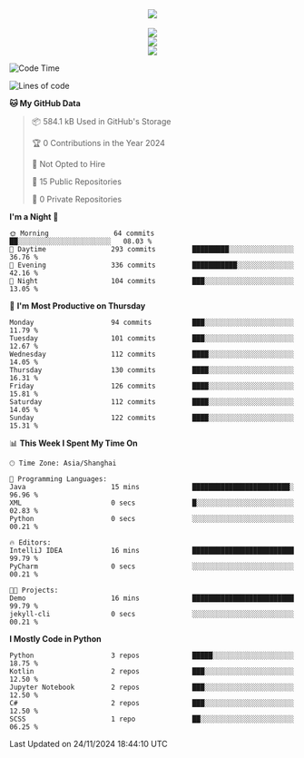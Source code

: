 <div align="center">
  <img src="https://readme-typing-svg.demolab.com?font=Zhi+Mang+Xing&size=40&pause=1000&color=000000&center=true&vCenter=true&lines=Baymax%E5%B0%8F%E6%8C%AF;Hello%20World"/><br/>
  <br/>
  <img src="https://skillicons.dev/icons?i=java,kotlin,python,c,cpp,html,css,javascript" /><br/>
  <img src="https://skillicons.dev/icons?i=spring,vue,pytorch,maven,gradle,mysql,sqlite,linux" /><br/>
  <img src="https://skillicons.dev/icons?i=idea,pycharm,webstorm,androidstudio,vscode,git,vim,md" /><br/>
</div>

<!--START_SECTION:waka-->
![Code Time](http://img.shields.io/badge/Code%20Time-402%20hrs%2037%20mins-blue)

![Lines of code](https://img.shields.io/badge/From%20Hello%20World%20I%27ve%20Written-5.3%20million%20lines%20of%20code-blue)

**🐱 My GitHub Data** 

> 📦 584.1 kB Used in GitHub's Storage 
 > 
> 🏆 0 Contributions in the Year 2024
 > 
> 🚫 Not Opted to Hire
 > 
> 📜 15 Public Repositories 
 > 
> 🔑 0 Private Repositories 
 > 
**I'm a Night 🦉** 

```text
🌞 Morning                64 commits          ██░░░░░░░░░░░░░░░░░░░░░░░   08.03 % 
🌆 Daytime                293 commits         █████████░░░░░░░░░░░░░░░░   36.76 % 
🌃 Evening                336 commits         ███████████░░░░░░░░░░░░░░   42.16 % 
🌙 Night                  104 commits         ███░░░░░░░░░░░░░░░░░░░░░░   13.05 % 
```
📅 **I'm Most Productive on Thursday** 

```text
Monday                   94 commits          ███░░░░░░░░░░░░░░░░░░░░░░   11.79 % 
Tuesday                  101 commits         ███░░░░░░░░░░░░░░░░░░░░░░   12.67 % 
Wednesday                112 commits         ████░░░░░░░░░░░░░░░░░░░░░   14.05 % 
Thursday                 130 commits         ████░░░░░░░░░░░░░░░░░░░░░   16.31 % 
Friday                   126 commits         ████░░░░░░░░░░░░░░░░░░░░░   15.81 % 
Saturday                 112 commits         ████░░░░░░░░░░░░░░░░░░░░░   14.05 % 
Sunday                   122 commits         ████░░░░░░░░░░░░░░░░░░░░░   15.31 % 
```


📊 **This Week I Spent My Time On** 

```text
🕑︎ Time Zone: Asia/Shanghai

💬 Programming Languages: 
Java                     15 mins             ████████████████████████░   96.96 % 
XML                      0 secs              █░░░░░░░░░░░░░░░░░░░░░░░░   02.83 % 
Python                   0 secs              ░░░░░░░░░░░░░░░░░░░░░░░░░   00.21 % 

🔥 Editors: 
IntelliJ IDEA            16 mins             █████████████████████████   99.79 % 
PyCharm                  0 secs              ░░░░░░░░░░░░░░░░░░░░░░░░░   00.21 % 

🐱‍💻 Projects: 
Demo                     16 mins             █████████████████████████   99.79 % 
jekyll-cli               0 secs              ░░░░░░░░░░░░░░░░░░░░░░░░░   00.21 % 
```

**I Mostly Code in Python** 

```text
Python                   3 repos             █████░░░░░░░░░░░░░░░░░░░░   18.75 % 
Kotlin                   2 repos             ███░░░░░░░░░░░░░░░░░░░░░░   12.50 % 
Jupyter Notebook         2 repos             ███░░░░░░░░░░░░░░░░░░░░░░   12.50 % 
C#                       2 repos             ███░░░░░░░░░░░░░░░░░░░░░░   12.50 % 
SCSS                     1 repo              ██░░░░░░░░░░░░░░░░░░░░░░░   06.25 % 
```




 Last Updated on 24/11/2024 18:44:10 UTC
<!--END_SECTION:waka-->





